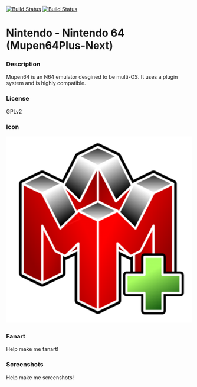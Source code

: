 [![Build Status](https://travis-ci.org/kodi-game/game.libretro.mupen64plus-nx.svg?branch=master)](https://travis-ci.org/kodi-game/game.libretro.mupen64plus-nx)
[![Build Status](https://ci.appveyor.com/api/projects/status/github/kodi-game/game.libretro.mupen64plus-nx?svg=true)](https://ci.appveyor.com/project/kodi-game/game-libretro-mupen64plus-nx)

# Nintendo - Nintendo 64 (Mupen64Plus-Next)

### Description

Mupen64 is an N64 emulator desgined to be multi-OS. It uses a plugin system and is highly compatible.

### License

GPLv2

### Icon

![Icon](game.libretro.mupen64plus-nx/resources/icon.png)

### Fanart

Help make me fanart!

### Screenshots

Help make me screenshots!
